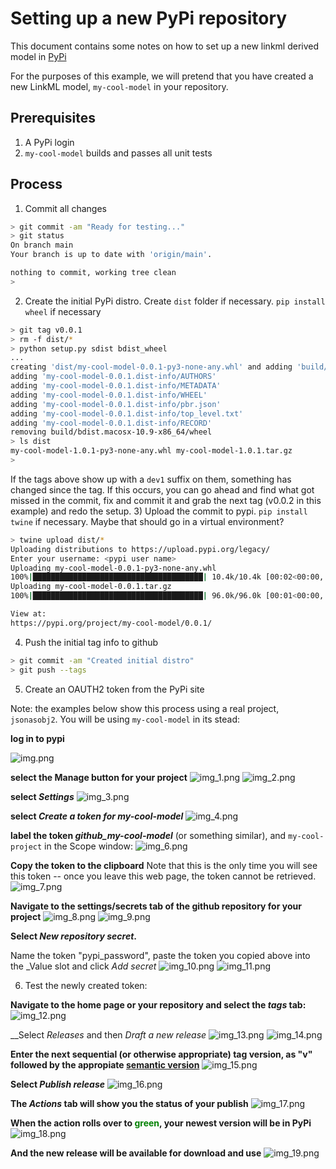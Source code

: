 # Setting up a new PyPi repository
This document contains some notes on how to set up a new linkml derived model in [PyPi](https://pypi.org/)

For the purposes of this example, we will pretend that you have created a new LinkML model,  `my-cool-model` in your
repository.

## Prerequisites
1) A PyPi login
2) `my-cool-model` builds and passes all unit tests  

## Process

1) Commit all changes
```bash
> git commit -am "Ready for testing..."
> git status
On branch main
Your branch is up to date with 'origin/main'.

nothing to commit, working tree clean
>
```
2) Create the initial PyPi distro. Create `dist` folder if necessary. `pip install wheel` if necessary
```bash
> git tag v0.0.1
> rm -f dist/*
> python setup.py sdist bdist_wheel
...
creating 'dist/my-cool-model-0.0.1-py3-none-any.whl' and adding 'build/bdist.macosx-10.9-x86_64/wheel' to it
adding 'my-cool-model-0.0.1.dist-info/AUTHORS'
adding 'my-cool-model-0.0.1.dist-info/METADATA'
adding 'my-cool-model-0.0.1.dist-info/WHEEL'
adding 'my-cool-model-0.0.1.dist-info/pbr.json'
adding 'my-cool-model-0.0.1.dist-info/top_level.txt'
adding 'my-cool-model-0.0.1.dist-info/RECORD'
removing build/bdist.macosx-10.9-x86_64/wheel
> ls dist
my-cool-model-1.0.1-py3-none-any.whl my-cool-model-1.0.1.tar.gz
>
```
If the tags above show up with a `dev1` suffix on them, something has changed since the tag.  If this occurs, you can
go ahead and find what got missed in the commit, fix and commit it and grab the next tag (v0.0.2 in this example) and
redo the setup.
3) Upload the commit to pypi. `pip install twine` if necessary. Maybe that should go in a virtual environment?
```bash
> twine upload dist/*
Uploading distributions to https://upload.pypi.org/legacy/
Enter your username: <pypi user name>
Uploading my-cool-model-0.0.1-py3-none-any.whl
100%|██████████████████████████████████████| 10.4k/10.4k [00:02<00:00, 4.93kB/s]
Uploading my-cool-model-0.0.1.tar.gz
100%|██████████████████████████████████████| 96.0k/96.0k [00:01<00:00, 58.7kB/s]

View at:
https://pypi.org/project/my-cool-model/0.0.1/
```
4) Push the initial tag info to github
```bash
> git commit -am "Created initial distro"
> git push --tags
```

5) Create an OAUTH2 token from the PyPi site
   
Note: the examples below show this process using a real project, `jsonasobj2`.  You will be using `my-cool-model` in its 
stead:

__log in to pypi__
    
![img.png](images/img.png)

__select the Manage button for your project__
![img_1.png](images/img_1.png)
![img_2.png](images/img_2.png)

__select _Settings___
![img_3.png](images/img_3.png)

__select _Create a token for my-cool-model___
![img_4.png](images/img_4.png)

__label the token _github_my-cool-model___ (or something similar), and `my-cool-project` in the Scope window:
![img_6.png](images/img_6.png)

__Copy the token to the clipboard__
Note that this is the only time you will see this token -- once you leave this web page, the token cannot be
retrieved.
![img_7.png](images/img_7.png)

__Navigate to the settings/secrets tab of the github repository for your project__
![img_8.png](images/img_8.png)
![img_9.png](images/img_9.png)

__Select _New repository secret_.__

Name the token "pypi_password", paste the token you copied above into the _Value slot and click _Add secret_
![img_10.png](images/img_10.png)
![img_11.png](images/img_11.png)

6) Test the newly created token:

__Navigate to the home page or your repository and select the _tags_ tab:__
![img_12.png](images/img_12.png)

__Select _Releases_ and then _Draft a new release_
![img_13.png](images/img_13.png)
![img_14.png](images/img_14.png)

__Enter the next sequential (or otherwise appropriate) tag version, as "v" followed by the appropiate 
[semantic version](https://semver.org/)__
![img_15.png](images/img_15.png)


__Select _Publish release___
![img_16.png](images/img_16.png)

__The _Actions_ tab will show you the status of your publish__
![img_17.png](images/img_17.png)

__When the action rolls over to <span style="color:green">green</span>, your newest version will be in PyPi__
![img_18.png](images/img_18.png)

__And the new release will be available for download and use__
![img_19.png](images/img_19.png)



